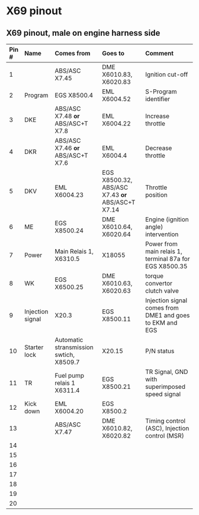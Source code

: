 # X69 pinout

## X69 pinout, male on engine harness side

|Pin #|Name|Comes from|Goes to|Comment|
|:----|:---|:---------|:------|:-------|
|1||ABS/ASC X7.45|DME X6010.83, X6020.83|Ignition cut-off|
|2|Program|EGS X8500.4|EML X6004.52|S-Program identifier|
|3|DKE|ABS/ASC X7.48 **or** ABS/ASC+T X7.8|EML X6004.22|Increase throttle|
|4|DKR|ABS/ASC X7.46 **or** ABS/ASC+T X7.6|EML X6004.4|Decrease throttle|
|5|DKV|EML X6004.23|EGS X8500.32, ABS/ASC X7.43 **or** ABS/ASC+T X7.14|Throttle position|
|6|ME|EGS X8500.24|DME X6010.64, X6020.64|Engine (ignition angle) intervention|
|7|Power|Main Relais 1, X6310.5|X18055|Power from main relais 1, terminal 87a for EGS X8500.35|
|8|WK|EGS X6500.25|DME X6010.63, X6020.63|torque convertor clutch valve|
|9|Injection signal|X20.3|EGS X8500.11|Injection signal comes from DME1 and goes to EKM and EGS|
|10|Starter lock|Automatic stransmission swtich, X8509.7|X20.15|P/N status|
|11|TR|Fuel pump relais 1 X6311.4|EGS X8500.21|TR Signal, GND with superimposed speed signal|
|12|Kick down|EML X6004.20|EGS X8500.2||
|13||ABS/ASC X7.47|DME X6010.82, X6020.82|Timing control (ASC), Injection control (MSR)|
|14|||||
|15|||||
|16|||||
|17|||||
|18|||||
|19|||||
|20|||||
